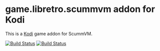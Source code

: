 # game.libretro.scummvm addon for Kodi

This is a [Kodi](http://kodi.tv) game addon for ScummVM.

[![Build Status](https://travis-ci.org/kodi-game/game.libretro.scummvm.svg?branch=master)](https://travis-ci.org/kodi-game/game.libretro.scummvm)
[![Build Status](https://ci.appveyor.com/api/projects/status/github/kodi-game/game.libretro.scummvm?svg=true)](https://ci.appveyor.com/project/kodi-game/game-libretro-scummvm)
